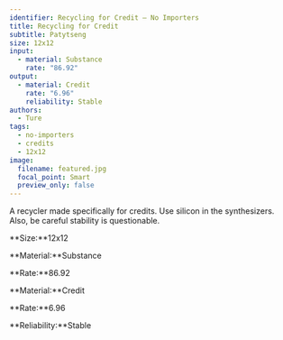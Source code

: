 ```yaml
---
identifier: Recycling for Credit – No Importers
title: Recycling for Credit
subtitle: Patytseng
size: 12x12
input:
  - material: Substance
    rate: "86.92"
output:
  - material: Credit
    rate: "6.96"
    reliability: Stable
authors:
  - Ture
tags:
  - no-importers
  - credits
  - 12x12
image:
  filename: featured.jpg
  focal_point: Smart
  preview_only: false
---
```

A recycler made specifically for credits. Use silicon in the synthesizers. Also, be careful stability is questionable.

**Size:**12x12

**Material:**Substance

**Rate:**86.92

**Material:**Credit

**Rate:**6.96

**Reliability:**Stable